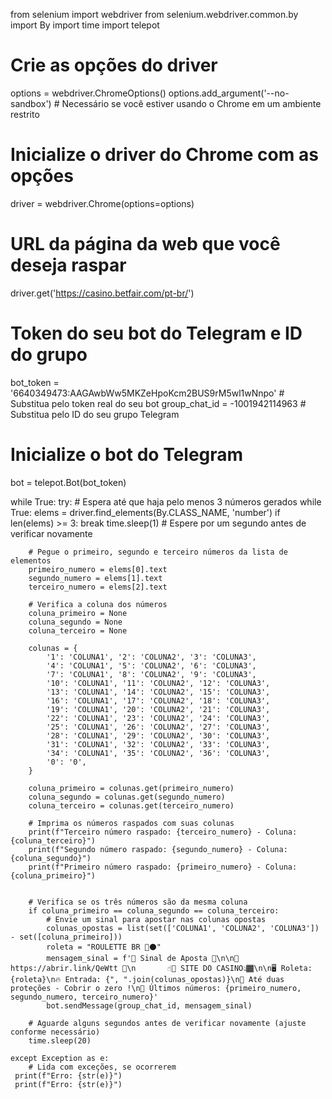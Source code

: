 from selenium import webdriver
from selenium.webdriver.common.by import By
import time
import telepot

# Crie as opções do driver
options = webdriver.ChromeOptions()
options.add_argument('--no-sandbox')  # Necessário se você estiver usando o Chrome em um ambiente restrito

# Inicialize o driver do Chrome com as opções
driver = webdriver.Chrome(options=options)

# URL da página da web que você deseja raspar
driver.get('https://casino.betfair.com/pt-br/')

# Token do seu bot do Telegram e ID do grupo
bot_token = '6640349473:AAGAwbWw5MKZeHpoKcm2BUS9rM5wl1wNnpo'  # Substitua pelo token real do seu bot
group_chat_id = -1001942114963  # Substitua pelo ID do seu grupo Telegram

# Inicialize o bot do Telegram
bot = telepot.Bot(bot_token)

while True:
    try:
        # Espera até que haja pelo menos 3 números gerados
        while True:
            elems = driver.find_elements(By.CLASS_NAME, 'number')
            if len(elems) >= 3:
                break
            time.sleep(1)  # Espere por um segundo antes de verificar novamente

        # Pegue o primeiro, segundo e terceiro números da lista de elementos
        primeiro_numero = elems[0].text
        segundo_numero = elems[1].text
        terceiro_numero = elems[2].text

        # Verifica a coluna dos números
        coluna_primeiro = None
        coluna_segundo = None
        coluna_terceiro = None
        
        colunas = {
            '1': 'COLUNA1', '2': 'COLUNA2', '3': 'COLUNA3',
            '4': 'COLUNA1', '5': 'COLUNA2', '6': 'COLUNA3',
            '7': 'COLUNA1', '8': 'COLUNA2', '9': 'COLUNA3',
            '10': 'COLUNA1', '11': 'COLUNA2', '12': 'COLUNA3',
            '13': 'COLUNA1', '14': 'COLUNA2', '15': 'COLUNA3',
            '16': 'COLUNA1', '17': 'COLUNA2', '18': 'COLUNA3',
            '19': 'COLUNA1', '20': 'COLUNA2', '21': 'COLUNA3',
            '22': 'COLUNA1', '23': 'COLUNA2', '24': 'COLUNA3',
            '25': 'COLUNA1', '26': 'COLUNA2', '27': 'COLUNA3',
            '28': 'COLUNA1', '29': 'COLUNA2', '30': 'COLUNA3',
            '31': 'COLUNA1', '32': 'COLUNA2', '33': 'COLUNA3',
            '34': 'COLUNA1', '35': 'COLUNA2', '36': 'COLUNA3',
            '0': '0',
        }
        
        coluna_primeiro = colunas.get(primeiro_numero)
        coluna_segundo = colunas.get(segundo_numero)
        coluna_terceiro = colunas.get(terceiro_numero)

        # Imprima os números raspados com suas colunas
        print(f"Terceiro número raspado: {terceiro_numero} - Coluna: {coluna_terceiro}")
        print(f"Segundo número raspado: {segundo_numero} - Coluna: {coluna_segundo}")
        print(f"Primeiro número raspado: {primeiro_numero} - Coluna: {coluna_primeiro}")
  

        # Verifica se os três números são da mesma coluna
        if coluna_primeiro == coluna_segundo == coluna_terceiro:
            # Envie um sinal para apostar nas colunas opostas
            colunas_opostas = list(set(['COLUNA1', 'COLUNA2', 'COLUNA3']) - set([coluna_primeiro]))
            roleta = "ROULETTE BR 🔴⚫️"
            mensagem_sinal = f'🎯 Sinal de Aposta 🎯\n\n💸 https://abrir.link/QeWtt 💸\n       ☝🏾 SITE DO CASINO👆🏾\n\n🖥 Roleta: {roleta}\n🔥 Entrada: {", ".join(colunas_opostas)}\n🛟 Até duas proteções - Cobrir o zero !\n🧨 Últimos números: {primeiro_numero, segundo_numero, terceiro_numero}'
            bot.sendMessage(group_chat_id, mensagem_sinal)

        # Aguarde alguns segundos antes de verificar novamente (ajuste conforme necessário)
        time.sleep(20)

    except Exception as e:
        # Lida com exceções, se ocorrerem
     print(f"Erro: {str(e)}")
     print(f"Erro: {str(e)}")
